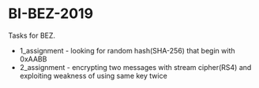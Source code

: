 # BI-BEZ-2019

Tasks for BEZ.
 - 1_assignment - looking for random hash(SHA-256) that begin with 0xAABB
 - 2_assignment - encrypting two messages with stream cipher(RS4) and exploiting
                  weakness of using same key twice